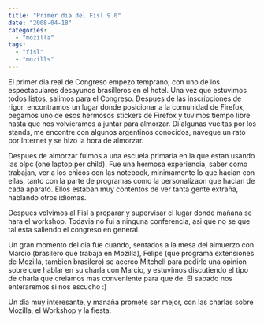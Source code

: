 ```yaml
---
title: "Primer dia del Fisl 9.0"
date: "2008-04-18"
categories: 
  - "mozilla"
tags: 
  - "fisl"
  - "mozills"
---
```


El primer dia real de Congreso empezo temprano, con uno de los espectaculares desayunos brasilleros en el hotel. Una vez que estuvimos todos listos, salimos para el Congreso. Despues de las inscripciones de rigor, encontramos un lugar donde posicionar a la comunidad de Firefox, pegamos uno de esos hermosos stickers de Firefox y tuvimos tiempo libre hasta que nos volvieramos a juntar para almorzar. Di algunas vueltas por los stands, me encontre con algunos argentinos conocidos, navegue un rato por Internet y se hizo la hora de almorzar.

Despues de almorzar fuimos a una escuela primaria en la que estan usando las olpc (one laptop per child). Fue una hermosa experiencia, saber como trabajan, ver a los chicos con las notebook, minimamente lo que hacian con ellas, tanto con la parte de programas como la personalizaon que hacian de cada aparato. Ellos estaban muy contentos de ver tanta gente extraña, hablando otros idiomas.

Despues volvimos al Fisl a preparar y supervisar el lugar donde mañana se hara el workshop. Todavia no fui a ninguna conferencia, asi que no se que tal esta saliendo el congreso en general.

Un gran momento del dia fue cuando, sentados a la mesa del almuerzo con Marcio (brasilero que trabaja en Mozilla), Felipe (que programa extensiones de Mozilla, tambien brasilero) se acerco Mitchell para pedirle una opinion sobre que hablar en su charla con Marcio, y estuvimos discutiendo el tipo de charla que creiamos mas conveniente para que de. El sabado nos enteraremos si nos escucho :)

Un dia muy interesante, y manaña promete ser mejor, con las charlas sobre Mozilla, el Workshop y la fiesta.
